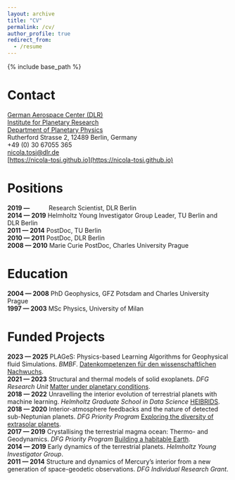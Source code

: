 ```yaml
---
layout: archive
title: "CV"
permalink: /cv/
author_profile: true
redirect_from:
  - /resume
---
```


{% include base_path %}

<!--[Download the full CV](http://nicola-tosi.github.io/files/NicolaTosi_CV.pdf)-->

Contact
======
[German Aerospace Center (DLR)](https://www.dlr.de/EN/Home/home_node.html) \
[Institute for Planetary Research](https://www.dlr.de/pf/en/desktopdefault.aspx/tabid-120/) \
[Department of Planetary Physics](https://www.dlr.de/pf/en/desktopdefault.aspx/tabid-177/326_read-519/) \
Rutherford Strasse 2, 12489 Berlin, Germany \
+49 (0) 30 67055 365 \
<nicola.tosi@dlr.de> \
[https://nicola-tosi.github.io](https://nicola-tosi.github.io)

Positions
======
**2019 —** &nbsp;&nbsp;&nbsp;&nbsp;&nbsp;&nbsp;&nbsp;&nbsp;&nbsp;  Research Scientist, DLR Berlin \
**2014 — 2019**  Helmholtz Young Investigator Group Leader, TU Berlin and DLR Berlin \
**2011 — 2014**  PostDoc, TU Berlin \
**2010 — 2011**  PostDoc, DLR Berlin \
**2008 — 2010**  Marie Curie PostDoc, Charles University Prague

Education
======
**2004 — 2008**  PhD Geophysics, GFZ Potsdam and Charles University Prague \
**1997 — 2003**  MSc Physics, University of Milan

Funded Projects
======
**2023 — 2025** PLAGeS: Physics-based Learning Algorithms for Geophysical fluid Simulations. *BMBF*. [Datenkompetenzen für den wissenschaftlichen Nachwuchs](https://www.bildung-forschung.digital/digitalezukunft/de/wissen/Datenkompetenzen/datenkompetenzen_wissenschaftlichen_nachwuchs/datenkompetenzen_wiss_nachwuchs_node.html). \
**2021 — 2023** Structural and thermal models of solid exoplanets. *DFG Research Unit* [Matter under planetary conditions](https://www.for2440.uni-rostock.de/home/). \
**2018 — 2022** Unravelling the interior evolution of terrestrial planets with machine learning. *Helmholtz Graduate School in Data Science* [HEIBRIDS](https://www.heibrids.berlin/). \
**2018 — 2020** Interior-atmosphere feedbacks and the nature of detected sub-Neptunian planets. *DFG Priority Program* [Exploring the diversity of extrasolar planets](http://www-astro.physik.tu-berlin.de/exoplanet-diversity/). \
**2017 — 2019** Crystallising the terrestrial magma ocean: Thermo- and Geodynamics. *DFG Priority Program* [Building a habitable Earth](http://www.habitableearth.uni-koeln.de/). \
**2014 — 2019** Early dynamics of the terrestrial planets. *Helmholtz Young Investigator Group*. \
**2011 — 2014** Structure and dynamics of Mercury’s interior from a new generation of space-geodetic observations. *DFG Individual Research Grant*. 
